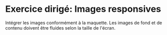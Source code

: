 # Exercice dirigé: Images responsives

Intégrer les images conformément à la maquette.
Les images de fond et de contenu doivent être fluides selon la taille de l'écran.
